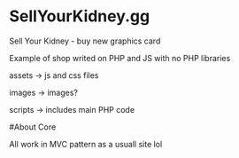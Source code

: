 # SellYourKidney.gg

Sell Your Kidney - buy new graphics card

Example of shop writed on PHP and JS with no PHP libraries 

assets -> js and css files 

images -> images?

scripts -> includes main PHP code 

#About Core

All work in MVC pattern as a usuall site lol
